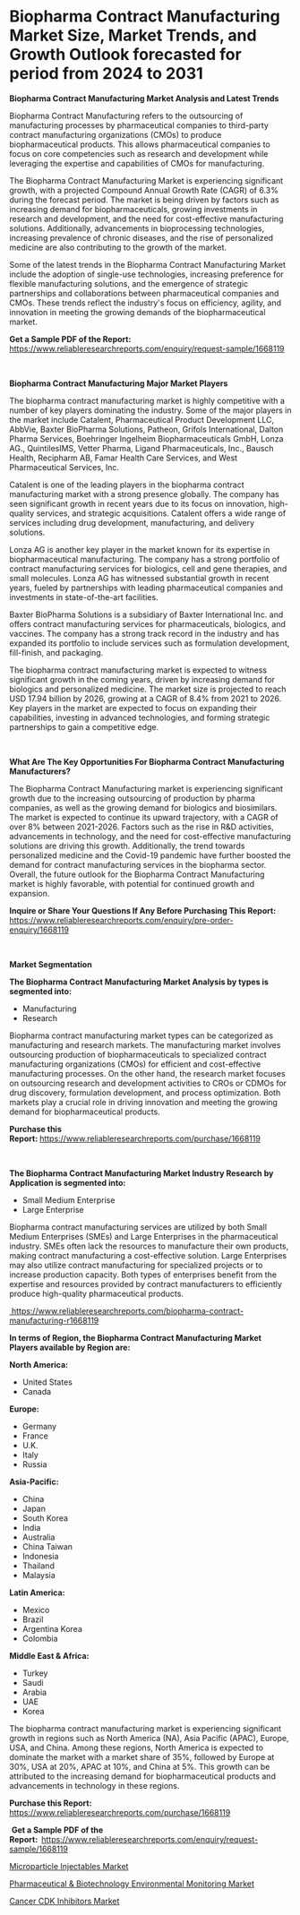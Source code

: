 <p><h1>Biopharma Contract Manufacturing Market Size, Market Trends, and Growth Outlook forecasted for period from 2024 to 2031</h1></p><p><strong>Biopharma Contract Manufacturing Market Analysis and Latest Trends</strong></p>
<p><p>Biopharma Contract Manufacturing refers to the outsourcing of manufacturing processes by pharmaceutical companies to third-party contract manufacturing organizations (CMOs) to produce biopharmaceutical products. This allows pharmaceutical companies to focus on core competencies such as research and development while leveraging the expertise and capabilities of CMOs for manufacturing.</p><p>The Biopharma Contract Manufacturing Market is experiencing significant growth, with a projected Compound Annual Growth Rate (CAGR) of 6.3% during the forecast period. The market is being driven by factors such as increasing demand for biopharmaceuticals, growing investments in research and development, and the need for cost-effective manufacturing solutions. Additionally, advancements in bioprocessing technologies, increasing prevalence of chronic diseases, and the rise of personalized medicine are also contributing to the growth of the market.</p><p>Some of the latest trends in the Biopharma Contract Manufacturing Market include the adoption of single-use technologies, increasing preference for flexible manufacturing solutions, and the emergence of strategic partnerships and collaborations between pharmaceutical companies and CMOs. These trends reflect the industry's focus on efficiency, agility, and innovation in meeting the growing demands of the biopharmaceutical market.</p></p>
<p><strong>Get a Sample PDF of the Report:&nbsp;</strong> <a href="https://www.reliableresearchreports.com/enquiry/request-sample/1668119">https://www.reliableresearchreports.com/enquiry/request-sample/1668119</a></p>
<p>&nbsp;</p>
<p><strong>Biopharma Contract Manufacturing Major Market Players</strong></p>
<p><p>The biopharma contract manufacturing market is highly competitive with a number of key players dominating the industry. Some of the major players in the market include Catalent, Pharmaceutical Product Development LLC, AbbVie, Baxter BioPharma Solutions, Patheon, Grifols International, Dalton Pharma Services, Boehringer Ingelheim Biopharmaceuticals GmbH, Lonza AG., QuintilesIMS, Vetter Pharma, Ligand Pharmaceuticals, Inc., Bausch Health, Recipharm AB, Famar Health Care Services, and West Pharmaceutical Services, Inc.</p><p>Catalent is one of the leading players in the biopharma contract manufacturing market with a strong presence globally. The company has seen significant growth in recent years due to its focus on innovation, high-quality services, and strategic acquisitions. Catalent offers a wide range of services including drug development, manufacturing, and delivery solutions.</p><p>Lonza AG is another key player in the market known for its expertise in biopharmaceutical manufacturing. The company has a strong portfolio of contract manufacturing services for biologics, cell and gene therapies, and small molecules. Lonza AG has witnessed substantial growth in recent years, fueled by partnerships with leading pharmaceutical companies and investments in state-of-the-art facilities.</p><p>Baxter BioPharma Solutions is a subsidiary of Baxter International Inc. and offers contract manufacturing services for pharmaceuticals, biologics, and vaccines. The company has a strong track record in the industry and has expanded its portfolio to include services such as formulation development, fill-finish, and packaging.</p><p>The biopharma contract manufacturing market is expected to witness significant growth in the coming years, driven by increasing demand for biologics and personalized medicine. The market size is projected to reach USD 17.94 billion by 2026, growing at a CAGR of 8.4% from 2021 to 2026. Key players in the market are expected to focus on expanding their capabilities, investing in advanced technologies, and forming strategic partnerships to gain a competitive edge.</p></p>
<p>&nbsp;</p>
<p><strong>What Are The Key Opportunities For Biopharma Contract Manufacturing Manufacturers?</strong></p>
<p><p>The Biopharma Contract Manufacturing market is experiencing significant growth due to the increasing outsourcing of production by pharma companies, as well as the growing demand for biologics and biosimilars. The market is expected to continue its upward trajectory, with a CAGR of over 8% between 2021-2026. Factors such as the rise in R&D activities, advancements in technology, and the need for cost-effective manufacturing solutions are driving this growth. Additionally, the trend towards personalized medicine and the Covid-19 pandemic have further boosted the demand for contract manufacturing services in the biopharma sector. Overall, the future outlook for the Biopharma Contract Manufacturing market is highly favorable, with potential for continued growth and expansion.</p></p>
<p><strong>Inquire or Share Your Questions If Any Before Purchasing This Report:</strong> <a href="https://www.reliableresearchreports.com/enquiry/pre-order-enquiry/1668119">https://www.reliableresearchreports.com/enquiry/pre-order-enquiry/1668119</a></p>
<p>&nbsp;</p>
<p><strong>Market Segmentation</strong></p>
<p><strong>The Biopharma Contract Manufacturing Market Analysis by types is segmented into:</strong></p>
<p><ul><li>Manufacturing</li><li>Research</li></ul></p>
<p><p>Biopharma contract manufacturing market types can be categorized as manufacturing and research markets. The manufacturing market involves outsourcing production of biopharmaceuticals to specialized contract manufacturing organizations (CMOs) for efficient and cost-effective manufacturing processes. On the other hand, the research market focuses on outsourcing research and development activities to CROs or CDMOs for drug discovery, formulation development, and process optimization. Both markets play a crucial role in driving innovation and meeting the growing demand for biopharmaceutical products.</p></p>
<p><strong>Purchase this Report:&nbsp;</strong><a href="https://www.reliableresearchreports.com/purchase/1668119">https://www.reliableresearchreports.com/purchase/1668119</a></p>
<p>&nbsp;</p>
<p><strong>The Biopharma Contract Manufacturing Market Industry Research by Application is segmented into:</strong></p>
<p><ul><li>Small Medium Enterprise</li><li>Large Enterprise</li></ul></p>
<p><p>Biopharma contract manufacturing services are utilized by both Small Medium Enterprises (SMEs) and Large Enterprises in the pharmaceutical industry. SMEs often lack the resources to manufacture their own products, making contract manufacturing a cost-effective solution. Large Enterprises may also utilize contract manufacturing for specialized projects or to increase production capacity. Both types of enterprises benefit from the expertise and resources provided by contract manufacturers to efficiently produce high-quality pharmaceutical products.</p></p>
<p><a href="https://www.reliableresearchreports.com/biopharma-contract-manufacturing-r1668119">&nbsp;https://www.reliableresearchreports.com/biopharma-contract-manufacturing-r1668119</a></p>
<p><strong>In terms of Region, the Biopharma Contract Manufacturing Market Players available by Region are:</strong></p>
<p>
    <p> <strong> North America: </strong>
        <ul>
            <li>United States</li>
            <li>Canada</li>
        </ul>
        </p> 
    <p> <strong> Europe: </strong>
        <ul>
            <li>Germany</li>
            <li>France</li>
            <li>U.K.</li>
            <li>Italy</li>
            <li>Russia</li>
        </ul>
        </p> 
    <p> <strong> Asia-Pacific: </strong>
        <ul>
            <li>China</li>
            <li>Japan</li>
            <li>South Korea</li>
            <li>India</li>
            <li>Australia</li>
            <li>China Taiwan</li>
            <li>Indonesia</li>
            <li>Thailand</li>
            <li>Malaysia</li>
        </ul>
        </p> 
    <p> <strong> Latin America: </strong>
        <ul>
            <li>Mexico</li>
            <li>Brazil</li>
            <li>Argentina Korea</li>
            <li>Colombia</li>
        </ul>
        </p> 
    <p> <strong> Middle East & Africa: </strong>
        <ul>
            <li>Turkey</li>
            <li>Saudi</li>
            <li>Arabia</li>
            <li>UAE</li>
            <li>Korea</li>
        </ul>
    </p>
    </p>
<p><p>The biopharma contract manufacturing market is experiencing significant growth in regions such as North America (NA), Asia Pacific (APAC), Europe, USA, and China. Among these regions, North America is expected to dominate the market with a market share of 35%, followed by Europe at 30%, USA at 20%, APAC at 10%, and China at 5%. This growth can be attributed to the increasing demand for biopharmaceutical products and advancements in technology in these regions.</p></p>
<p><strong>Purchase this Report: </strong><a href="https://www.reliableresearchreports.com/purchase/1668119">https://www.reliableresearchreports.com/purchase/1668119</a></p>
<p>&nbsp;<strong>Get a Sample PDF of the Report:&nbsp;&nbsp;</strong><a href="https://www.reliableresearchreports.com/enquiry/request-sample/1668119">https://www.reliableresearchreports.com/enquiry/request-sample/1668119</a></p>
<p><strong></strong></p>
<p><p><a href="https://github.com/cameroneffertz/Market-Research-Report-List-1/blob/main/microparticle-injectables-market.md">Microparticle Injectables Market</a></p><p><a href="https://github.com/shahriarnajimjoy333/Market-Research-Report-List-1/blob/main/pharmaceutical-biotechnology-environmental-monitoring-market.md">Pharmaceutical & Biotechnology Environmental Monitoring Market</a></p><p><a href="https://github.com/emnqcawl19/Market-Research-Report-List-1/blob/main/cancer-cdk-inhibitors-market.md">Cancer CDK Inhibitors Market</a></p></p>